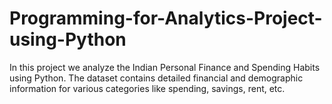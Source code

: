 # Programming-for-Analytics-Project-using-Python
In this project we analyze the Indian Personal Finance and Spending Habits using Python. The dataset contains detailed financial and demographic information for various categories like spending, savings, rent, etc.

